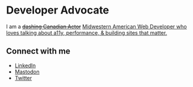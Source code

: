 # Developer Advocate
I am a ~~[dashing Canadian Actor](https://www.imdb.com/name/nm2374363/)~~ [Midwestern American Web Developer who loves talking about a11y, performance, & building sites that matter.](https://jonmclaren.dev) 

## Connect with me
* [LinkedIn](https://www.linkedin.com/in/mclarenjon/)
* <a rel="me nofollow" href="https://noc.social/@TheWebTech">Mastodon</a>
* [Twitter](https://twitter.com/TheWebTech)
